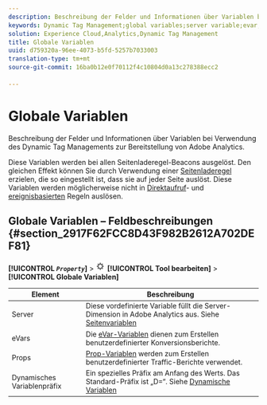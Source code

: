 ```yaml
---
description: Beschreibung der Felder und Informationen über Variablen bei Verwendung des Dynamic Tag Managements zur Bereitstellung von Adobe Analytics.
keywords: Dynamic Tag Management;global variables;server variable;evar;props;dynamic variable prefix;dynamic variable
solution: Experience Cloud,Analytics,Dynamic Tag Management
title: Globale Variablen
uuid: d759320a-96ee-4073-b5fd-5257b7033003
translation-type: tm+mt
source-git-commit: 16ba0b12e0f70112f4c10804d0a13c278388ecc2

---
```



# Globale Variablen

Beschreibung der Felder und Informationen über Variablen bei Verwendung des Dynamic Tag Managements zur Bereitstellung von Adobe Analytics.

Diese Variablen werden bei allen Seitenladeregel-Beacons ausgelöst. Den gleichen Effekt können Sie durch Verwendung einer [Seitenladeregel](/help/implement/c-implement-with-dtm/c-rules/t-rules-page-conditions.md) erzielen, die so eingestellt ist, dass sie auf jeder Seite auslöst. Diese Variablen werden möglicherweise nicht in [Direktaufruf](/help/implement/c-implement-with-dtm/c-rules/t-rules-direct-conditions.md)- und [ereignisbasierten](/help/implement/c-implement-with-dtm/c-rules/t-rules-event-conditions.md) Regeln auslösen.

## Globale Variablen – Feldbeschreibungen {#section_2917F62FCC8D43F982B2612A702DEF81}

**[!UICONTROL *`Property`*]** &gt; ![](assets/settings_gear.png) **[!UICONTROL Tool bearbeiten]** &gt; **[!UICONTROL Globale Variablen]**

| Element | Beschreibung |
|--- |--- |
| Server | Diese vordefinierte Variable füllt die Server-Dimension in Adobe Analytics aus. Siehe [Seitenvariablen](/help/implement/js-implementation/c-variables/page-variables.md) |
| eVars | Die [eVar-Variablen](/help/implement/js-implementation/c-variables/page-variables.md) dienen zum Erstellen benutzerdefinierter Konversionsberichte. |
| Props | [Prop-Variablen](/help/implement/js-implementation/c-variables/page-variables.md) werden zum Erstellen benutzerdefinierter Traffic-Berichte verwendet. |
| Dynamisches Variablenpräfix | Ein spezielles Präfix am Anfang des Werts. Das Standard-Präfix ist „D=“. Siehe [Dynamische Variablen](/help/implement/js-implementation/c-variables/dynvars-overview.md) |
